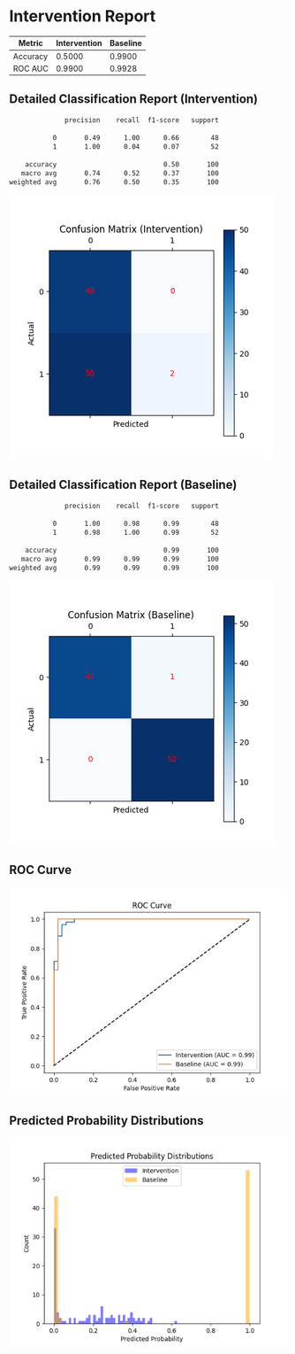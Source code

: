 
# Intervention Report

| Metric           | Intervention | Baseline |
|------------------|--------------|----------|
| Accuracy         | 0.5000     | 0.9900   |
| ROC AUC          | 0.9900     | 0.9928   |

## Detailed Classification Report (Intervention)

```
              precision    recall  f1-score   support

           0       0.49      1.00      0.66        48
           1       1.00      0.04      0.07        52

    accuracy                           0.50       100
   macro avg       0.74      0.52      0.37       100
weighted avg       0.76      0.50      0.35       100

```
![Confusion Matrix (Intervention)](/intervention_reports/f7030_m0.1_a5.0/confusion_matrix_intervention.png)

## Detailed Classification Report (Baseline)

```
              precision    recall  f1-score   support

           0       1.00      0.98      0.99        48
           1       0.98      1.00      0.99        52

    accuracy                           0.99       100
   macro avg       0.99      0.99      0.99       100
weighted avg       0.99      0.99      0.99       100

```
![Confusion Matrix (Baseline)](/intervention_reports/f7030_m0.1_a5.0/confusion_matrix_baseline.png)

## ROC Curve

![ROC Curve](/intervention_reports/f7030_m0.1_a5.0/roc_curve.png)

## Predicted Probability Distributions

![Probability Distributions](/intervention_reports/f7030_m0.1_a5.0/probability_distributions.png)
